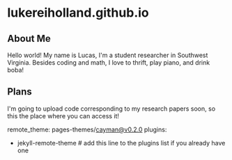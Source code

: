 # lukereiholland.github.io
## About Me
Hello world! My name is Lucas, I'm a student researcher in Southwest Virginia. Besides coding and math, I love to thrift, play piano, and drink boba! 
## Plans
I'm going to upload code corresponding to my research papers soon, so this the place where you can access it!

remote_theme: pages-themes/cayman@v0.2.0
plugins:
- jekyll-remote-theme # add this line to the plugins list if you already have one
